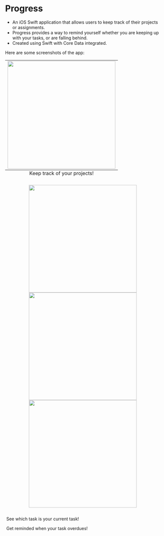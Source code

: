 # Progress

- An iOS Swift application that allows users to keep track of their projects or assignments.
- Progress provides a way to remind yourself whether you are keeping up with your tasks, or are falling behind.
- Created using Swift with Core Data integrated.

Here are some screenshots of the app:

<p align="center">
  <table class="image">
  <caption align="bottom">Keep track of your projects!</caption>
  <tr><td><img src="https://image.ibb.co/hkoTG5/Simulator_Screen_Shot_Sep_16_2017_11_03_34_PM.png" width="350"/></td></tr>
  </table>
  
  
  
  <img src="https://image.ibb.co/h3xupQ/Simulator_Screen_Shot_Sep_16_2017_11_04_14_PM.png" width="350"/>
  <img src="https://image.ibb.co/ddzkw5/Simulator_Screen_Shot_Sep_16_2017_11_05_46_PM.png" width="350"/>
  <img src="https://image.ibb.co/bAR13k/Simulator_Screen_Shot_Sep_16_2017_11_12_36_PM.png" width="350"/>
  
</p>

![]()


![]()
See which task is your current task!

![]()
Get reminded when your task overdues!
